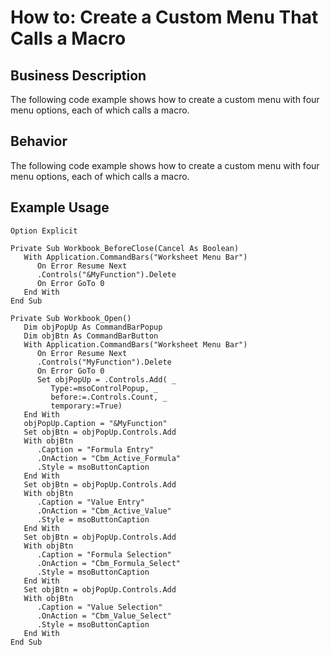 # How to: Create a Custom Menu That Calls a Macro

## Business Description
The following code example shows how to create a custom menu with four menu options, each of which calls a macro.

## Behavior
The following code example shows how to create a custom menu with four menu options, each of which calls a macro.

## Example Usage
```vba
Option Explicit

Private Sub Workbook_BeforeClose(Cancel As Boolean)
   With Application.CommandBars("Worksheet Menu Bar")
      On Error Resume Next
      .Controls("&MyFunction").Delete
      On Error GoTo 0
   End With
End Sub

Private Sub Workbook_Open()
   Dim objPopUp As CommandBarPopup
   Dim objBtn As CommandBarButton
   With Application.CommandBars("Worksheet Menu Bar")
      On Error Resume Next
      .Controls("MyFunction").Delete
      On Error GoTo 0
      Set objPopUp = .Controls.Add( _
         Type:=msoControlPopup, _
         before:=.Controls.Count, _
         temporary:=True)
   End With
   objPopUp.Caption = "&MyFunction"
   Set objBtn = objPopUp.Controls.Add
   With objBtn
      .Caption = "Formula Entry"
      .OnAction = "Cbm_Active_Formula"
      .Style = msoButtonCaption
   End With
   Set objBtn = objPopUp.Controls.Add
   With objBtn
      .Caption = "Value Entry"
      .OnAction = "Cbm_Active_Value"
      .Style = msoButtonCaption
   End With
   Set objBtn = objPopUp.Controls.Add
   With objBtn
      .Caption = "Formula Selection"
      .OnAction = "Cbm_Formula_Select"
      .Style = msoButtonCaption
   End With
   Set objBtn = objPopUp.Controls.Add
   With objBtn
      .Caption = "Value Selection"
      .OnAction = "Cbm_Value_Select"
      .Style = msoButtonCaption
   End With
End Sub
```